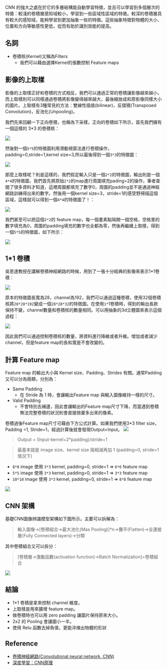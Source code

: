

CNN 的強大之處在於它的多層結構能自動學習特徵，並且可以學習到多個層次的特徵：較淺的卷積層感知域較小，學習到一些區域性區域的特徵。較深的卷積層具有較大的感知域，能夠學習到更加抽象一些的特徵。這些抽象特徵對物體的大小、位置和方向等敏感性更低，從而有助於識別效能的提高。

## 名詞
- 卷積核(Kernel)又稱為Filters
    - 我們可以藉由選擇Kernel的張數控制 Feature maps

## 影像的上取樣
影像的上取樣正好和卷積的方式相反，我們可以通過正常的卷積讓影像越來越小，而上取樣則可以同樣通過卷積將影像變得越來越大，最後縮放成和原影像同樣大小的圖片。上取樣有3種常見的方法：雙線性插值(bilinear)，反摺積(Transposed Convolution)，反池化(Unpooling)。

我們先來回顧一下正向卷積，也稱為下采樣，正向的卷積如下所示，首先我們擁有一個這樣的 3*3 的卷積核：

![](https://i.imgur.com/sppZpw2.png)

然後對一個`5*5`的特徵圖利用滑動視窗法進行卷積操作，padding=0,stride=1,kernel size=3,所以最後得到一個`3*3`的特徵圖：

![](https://i.imgur.com/CXNiU0A.png)

那麼上取樣呢？則是這樣的，我們假定輸入只是一個`2*2`的特徵圖，輸出則是一個`4*4`的特徵圖，我們首先將原始`2*2`的map進行周圍填充pading=2的操作，筆者查閱了很多資料才知道，這裡周圍都填充了數字0，周圍的padding並不是通過神經網路訓練得出來的數字。然後用一個kernel size=3，stride=1的感受野掃描這個區域，這樣就可以得到一個`4*4`的特徵圖了！：

![](https://i.imgur.com/72Va4Sz.png)

我們甚至可以把這個`2*2`的 feature map，每一個畫素點隔開一個空格，空格里的數字填充為0，周圍的padding填充的數字也全都為零，然後再繼續上取樣，得到一個`5*5`的特徵圖，如下所示：

![](https://i.imgur.com/DFDBNyq.png)

## 1*1 卷積
吳恩達教授在講解卷積神經網路的時候，用到了一張十分經典的影像來表示1*1卷積：

![](https://i.imgur.com/zkmaieZ.png)

原本的特徵圖長寬為28，channel為192，我們可以通過這種卷積，使用32個卷積核將`28*28*192`變成一個`28*28*32`的特徵圖。在使用`1*`1卷積時，得到的輸出長款保持不變，channel數量和卷積核的數量相同。可以用抽象的3d立體圖來表示這個過程：

![](https://i.imgur.com/PAGjrVu.png)

因此我們可以通過控制卷積核的數量，將資料進行降維或者升維。增加或者減少channel，但是feature map的長和寬是不會改變的。

## 計算 Feature map
Feature map 的輸出大小與 Kernel size、Padding、Strides 有關。通常Padding 又可以分為兩類，分別為：

- Same Padding
    - 在 Stride 為 1  時，會讓輸出Feature map 與輸入圖像維持一樣的尺寸。
- Valid Padding
    - 不會特別去補邊，因此會讓輸出的Feature map尺寸下降，而當遇到卷積無法完整卷積的狀況則會直接捨棄多出來的像素。

卷積過後Feature map尺寸可藉由下方公式計算。如果我們使用3*3 filter size， Padding =1, Stride=1，經過計算後就會發現Output=Input。
![](https://i.imgur.com/LdyFBZJ.png)

> Output = (Input-kernel+2*padding)/stride+1

> 最基本就是 image size、kernel size 兩相減再加 1 (padding=0, stride=1 情況下)

- `8*8` image 使用 `3*3` kernel, padding=0, stride=1 => `6*6` feature map
- `5*5` image 使用 `3*3` kernel, padding=0, stride=1 => `3*3` feature map
- `10*10` image 使用 `3*3` kernel, padding=0, stride=1 => `8*8` feature map

![](https://i.imgur.com/54Wb2Sw.png)

## CNN 架構
基礎CNN圖像辨識模型架構如下圖所示。主要可以拆解為：

> 輸入圖像→[卷積組合→最大池化(Max Pooling)]*n→攤平(Flatten)→全連接層(Fully Connected layers)→分類

其中卷積組合又可以拆分：
> [卷積層→激勵函數(activation function)→Batch Normalization]=卷積組合

![](https://i.imgur.com/6i7ddKs.png) 

## 結論
- 1*1 卷積是拿來控制 channel 維度。
- 上取樣是用來擴增 feature map。
- 做卷積時也可以用 zero padding 讓圖片保持原來大小。
- 2x2 的 Pooling 會讓圖小一半。
- 使用 Relu 函數去掉負值，更能淬煉出物體的形狀

## Reference
- [卷積神經網路(Convolutional neural network, CNN) ](https://chih-sheng-huang821.medium.com/卷積神經網路-convolutional-neural-network-cnn-卷積運算-池化運算-856330c2b703)
- [深度學習：CNN原理](https://cinnamonaitaiwan.medium.com/深度學習-cnn原理-keras實現-432fd9ea4935)

